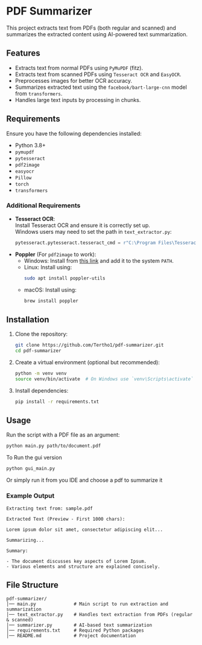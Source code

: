 # PDF Summarizer

This project extracts text from PDFs (both regular and scanned) and summarizes the extracted content using AI-powered text summarization.

## Features

- Extracts text from normal PDFs using `PyMuPDF` (fitz).
- Extracts text from scanned PDFs using `Tesseract OCR` and `EasyOCR`.
- Preprocesses images for better OCR accuracy.
- Summarizes extracted text using the `facebook/bart-large-cnn` model from `transformers`.
- Handles large text inputs by processing in chunks.

## Requirements

Ensure you have the following dependencies installed:

- Python 3.8+
- `pymupdf`
- `pytesseract`
- `pdf2image`
- `easyocr`
- `Pillow`
- `torch`
- `transformers`

### Additional Requirements

- **Tesseract OCR**:  
  Install Tesseract OCR and ensure it is correctly set up.  
  Windows users may need to set the path in `text_extractor.py`:
  ```python
  pytesseract.pytesseract.tesseract_cmd = r"C:\Program Files\Tesseract-OCR\tesseract.exe"
  ```
- **Poppler** (For `pdf2image` to work):
  - Windows: Install from [this link](https://github.com/oschwartz10612/poppler-windows/releases) and add it to the system `PATH`.
  - Linux: Install using:
    ```bash
    sudo apt install poppler-utils
    ```
  - macOS: Install using:
    ```bash
    brew install poppler
    ```

## Installation

1. Clone the repository:

   ```bash
   git clone https://github.com/Tertho1/pdf-summarizer.git
   cd pdf-summarizer
   ```

2. Create a virtual environment (optional but recommended):

   ```bash
   python -m venv venv
   source venv/bin/activate  # On Windows use `venv\Scripts\activate`
   ```

3. Install dependencies:
   ```bash
   pip install -r requirements.txt
   ```

## Usage

Run the script with a PDF file as an argument:

```bash
python main.py path/to/document.pdf
```

To Run the gui version

```bash
python gui_main.py
```

Or simply run it from you IDE and choose a pdf to summarize it

### Example Output

```text
Extracting text from: sample.pdf

Extracted Text (Preview - First 1000 chars):

Lorem ipsum dolor sit amet, consectetur adipiscing elit...

Summarizing...

Summary:

- The document discusses key aspects of Lorem Ipsum.
- Various elements and structure are explained concisely.
```

## File Structure

```
pdf-summarizer/
│── main.py              # Main script to run extraction and summarization
│── text_extractor.py    # Handles text extraction from PDFs (regular & scanned)
│── summarizer.py        # AI-based text summarization
│── requirements.txt     # Required Python packages
│── README.md            # Project documentation
```
